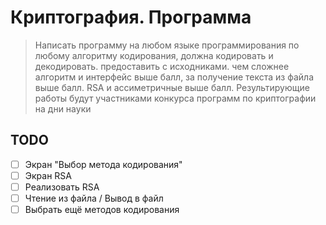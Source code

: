 # Криптография. Программа
> Написать программу на любом языке программирования по любому алгоритму кодирования, должна кодировать и декодировать. предоставить с исходниками. чем сложнее алгоритм и интерфейс выше балл, за получение текста из файла выше балл. RSA и ассиметричные выше балл. Результирующие работы будут участниками конкурса программ по криптографии на дни науки
## TODO
- [ ] Экран "Выбор метода кодирования"
- [ ] Экран RSA
- [ ] Реализовать RSA
- [ ] Чтение из файла / Вывод в файл
- [ ] Выбрать ещё методов кодирования
